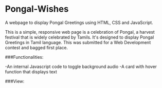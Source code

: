 # Pongal-Wishes
A webpage to display Pongal Greetings using HTML, CSS and JavaScript.

This is a simple, responsive web page is a celebration of Pongal, a harvest festival that is widely celebrated by Tamils. It's designed to display Pongal Greetings in Tamil language. This was submitted for a Web Development contest and bagged first place.

###Functionalities:

-An internal Javascript code to toggle background audio
-A card with hover function that displays text

###View:

